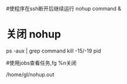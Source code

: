 #使程序在ssh断开后继续运行
nohup command &

# 关闭 nohup 
ps -aux | grep command
kill -15/-19 pid 

#使用jobs查看任务,fg %n关闭


/home/gl/nohup.out